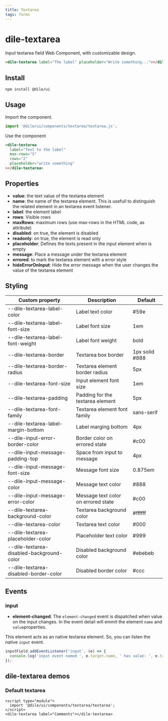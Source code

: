 ```yaml
---
title: Textarea
tags: forms
---
```


# dile-textarea

Input textarea field Web Component, with customizable design.

```html
<dile-textarea label="The label" placeholder="Write something..."></dile-textarea>
```

## Install

```bash
npm install @dile/ui
```

## Usage

Import the component.

```javascript
import '@dile/ui/components/textarea/textarea.js';
```

Use the component

```html
<dile-textarea
  label="Text to the label"
  max-rows="5"
  rows="2"
  placeholder="write something"
></dile-textarea>
```

## Properties

- **value**: the text value of the textarea element
- **name**: the name of the textarea element. This is usefull to distinguish the related element in an textarea event listener.
- **label**: the element label
- **rows**: Visible rows
- **maxRows**: maximum rows (use max-rows in the HTML code, as attribute)
- **disabled**: on true, the element is disabled
- **readonly**: on true, the element is read only
- **placeholder**: Defines the texts present in the input element when is empty
- **message**: Place a message under the textarea element
- **errored**: to mark the textarea element with a error style
- **hideErrorOnInput**: Hide the error message when the user changes the value of the textarea element

## Styling

Custom property | Description | Default
----------------|-------------|---------
--dile-textarea-label-color | Label text color | #59e
--dile-textarea-label-font-size | Label font size | 1em
--dile-textarea-label-font-weight | Label font weight | bold
--dile-textarea-border | Textarea box border | 1px solid #888
--dile-textarea-border-radius | Textarea element border radius | 5px
--dile-textarea-font-size | Input element font size | 1em
--dile-textarea-padding | Padding for the textarea element | 5px
--dile-textarea-font-family | Textarea element font family | sans-serif
--dile-textarea-label-margin-bottom | Label marging bottom | 4px
--dile-input-error-border-color | Border color on errored state | #c00
--dile-input-message-padding-top | Space from input to message | 4px
--dile-input-message-font-size | Message font size | 0.875em
--dile-input-message-color | Message text color | #888
--dile-input-message-error-color | Message text color on errored state | #c00
--dile-textarea-background-color | Textarea background color | #ffffff
--dile-textarea-color | Textarea text color | #000
--dile-textarea-placeholder-color | Placeholder text color | #999
--dile-textarea-disabled-background-color | Disabled background color | #ebebeb
--dile-textarea-disabled-border-color | Disabled border color | #ccc

## Events

### input

- **element-changed**:  The ```element-changed``` event is dispatched when value on the input changes. In the event detail will emmit the element ```name``` and ```value```properties.

This element acts as an native textarea element. So, you can listen the native `input` event.

```javascript
inputField.addEventListener('input', (e) => {
  console.log('input event named ', e.target.name, ' has value: ', e.target.value);
});
```



## dile-textarea demos

### Default textarea

```html:preview
<script type="module">
  import '@dile/ui/components/textarea/textarea';
</script>
<dile-textarea label="Comments"></dile-textarea>
```

